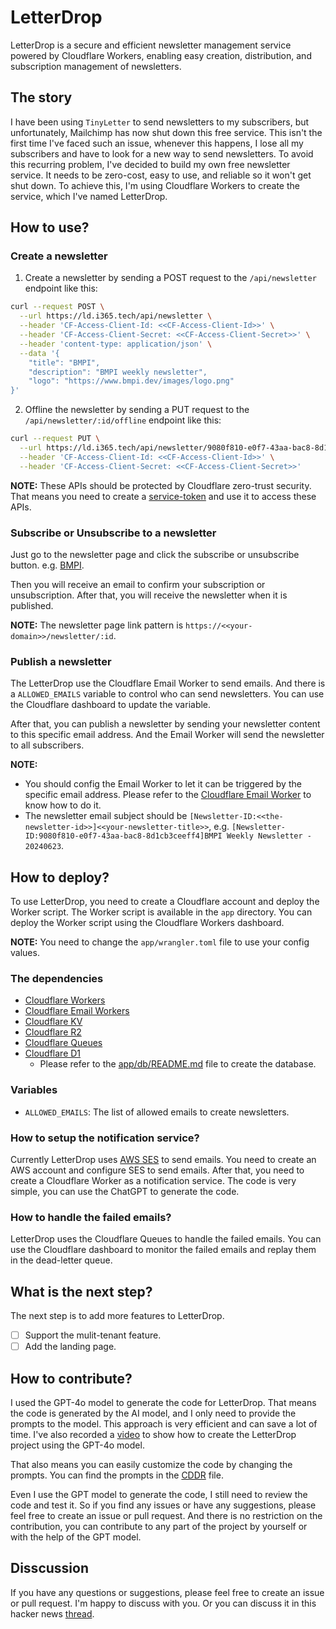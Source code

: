 # LetterDrop

LetterDrop is a secure and efficient newsletter management service powered by Cloudflare Workers, enabling easy creation, distribution, and subscription management of newsletters.

## The story

I have been using `TinyLetter` to send newsletters to my subscribers, but unfortunately, Mailchimp has now shut down this free service. This isn't the first time I've faced such an issue, whenever this happens, I lose all my subscribers and have to look for a new way to send newsletters. To avoid this recurring problem, I've decided to build my own free newsletter service. It needs to be zero-cost, easy to use, and reliable so it won't get shut down. To achieve this, I'm using Cloudflare Workers to create the service, which I've named LetterDrop.

## How to use?

### Create a newsletter

1. Create a newsletter by sending a POST request to the `/api/newsletter` endpoint like this:

```bash
curl --request POST \
  --url https://ld.i365.tech/api/newsletter \
  --header 'CF-Access-Client-Id: <<CF-Access-Client-Id>>' \
  --header 'CF-Access-Client-Secret: <<CF-Access-Client-Secret>>' \
  --header 'content-type: application/json' \
  --data '{
    "title": "BMPI",
    "description": "BMPI weekly newsletter",
    "logo": "https://www.bmpi.dev/images/logo.png"
}'
```

2. Offline the newsletter by sending a PUT request to the `/api/newsletter/:id/offline` endpoint like this:

```bash
curl --request PUT \
  --url https://ld.i365.tech/api/newsletter/9080f810-e0f7-43aa-bac8-8d1cb3ceeff4/offline \
  --header 'CF-Access-Client-Id: <<CF-Access-Client-Id>>' \
  --header 'CF-Access-Client-Secret: <<CF-Access-Client-Secret>>'
```

__NOTE:__ These APIs should be protected by Cloudflare zero-trust security. That means you need to create a [service-token](https://developers.cloudflare.com/cloudflare-one/identity/service-tokens/) and use it to access these APIs.

### Subscribe or Unsubscribe to a newsletter

Just go to the newsletter page and click the subscribe or unsubscribe button. e.g. [BMPI](https://ld.i365.tech/newsletter/e0b379d3-0be0-4ae5-9fe2-cd972a667cdb).

Then you will receive an email to confirm your subscription or unsubscription. After that, you will receive the newsletter when it is published.

__NOTE:__ The newsletter page link pattern is `https://<<your-domain>>/newsletter/:id`.

### Publish a newsletter

The LetterDrop use the Cloudflare Email Worker to send emails. And there is a `ALLOWED_EMAILS` variable to control who can send newsletters. You can use the Cloudflare dashboard to update the variable.

After that, you can publish a newsletter by sending your newsletter content to this specific email address. And the Email Worker will send the newsletter to all subscribers.

__NOTE:__

- You should config the Email Worker to let it can be triggered by the specific email address. Please refer to the [Cloudflare Email Worker](https://developers.cloudflare.com/email-routing/setup/email-routing-addresses/) to know how to do it.
- The newsletter email subject should be `[Newsletter-ID:<<the-newsletter-id>>]<<your-newsletter-title>>`, e.g. `[Newsletter-ID:9080f810-e0f7-43aa-bac8-8d1cb3ceeff4]BMPI Weekly Newsletter - 20240623`.

## How to deploy?

To use LetterDrop, you need to create a Cloudflare account and deploy the Worker script. The Worker script is available in the `app` directory. You can deploy the Worker script using the Cloudflare Workers dashboard.

__NOTE:__ You need to change the `app/wrangler.toml` file to use your config values.

### The dependencies

- [Cloudflare Workers](https://workers.cloudflare.com/)
- [Cloudflare Email Workers](https://developers.cloudflare.com/email-routing/email-workers/)
- [Cloudflare KV](https://developers.cloudflare.com/kv/)
- [Cloudflare R2](https://developers.cloudflare.com/r2/)
- [Cloudflare Queues](https://developers.cloudflare.com/queues/#cloudflare-queues/)
- [Cloudflare D1](https://developers.cloudflare.com/d1)
  - Please refer to the [app/db/README.md](app/db/README.md) file to create the database.

### Variables

- `ALLOWED_EMAILS`: The list of allowed emails to create newsletters.

### How to setup the notification service?

Currently LetterDrop uses [AWS SES](https://aws.amazon.com/ses/) to send emails. You need to create an AWS account and configure SES to send emails. After that, you need to create a Cloudflare Worker as a notification service. The code is very simple, you can use the ChatGPT to generate the code.

### How to handle the failed emails?

LetterDrop uses the Cloudflare Queues to handle the failed emails. You can use the Cloudflare dashboard to monitor the failed emails and replay them in the dead-letter queue.

## What is the next step?

The next step is to add more features to LetterDrop.

- [ ] Support the mulit-tenant feature.
- [ ] Add the landing page.

## How to contribute?

I used the GPT-4o model to generate the code for LetterDrop. That means the code is generated by the AI model, and I only need to provide the prompts to the model. This approach is very efficient and can save a lot of time. I've also recorded a [video](https://www.youtube.com/playlist?list=PL21oMWN6Y7PCqSwbwesD4_wmXEVSeeQ7h) to show how to create the LetterDrop project using the GPT-4o model.

That also means you can easily customize the code by changing the prompts. You can find the prompts in the [CDDR](docs/CDDR//app.md) file.

Even I use the GPT model to generate the code, I still need to review the code and test it. So if you find any issues or have any suggestions, please feel free to create an issue or pull request. And there is no restriction on the contribution, you can contribute to any part of the project by yourself or with the help of the GPT model.

## Disscussion

If you have any questions or suggestions, please feel free to create an issue or pull request. I'm happy to discuss with you. Or you can discuss it in this hacker news [thread](https://news.ycombinator.com/item?id=40764579).
